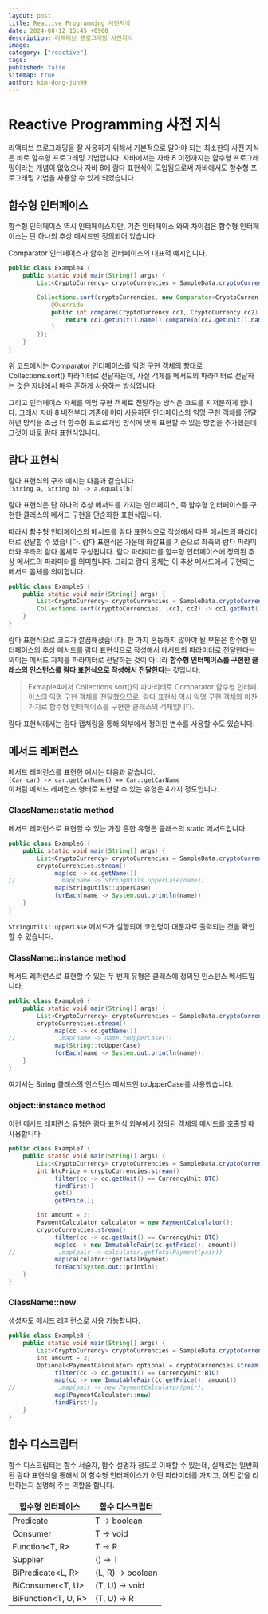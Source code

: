 ```yaml
---
layout: post
title: Reactive Programming 사전지식
date: 2024-08-12 15:45 +0900
description: 리액티브 프로그래밍 사전지식
image:
category: ["reactive"]
tags:
published: false
sitemap: true
author: kim-dong-jun99
---
```


# Reactive Programming 사전 지식

리액티브 프로그래밍을 잘 사용하기 위해서 기본적으로 알아야 되는 최소한의 사전 지식은 바로 함수형 프로그래밍 기법입니다. 자바에서는 자바 8 이전까지는 함수형 프로그래밍이라는 개념이 없었으나 자바 8에 람다 표현식이 도입됨으로써 자바에서도 함수형 프로그래밍 기법을 사용할 수 있게 되었습니다.

## 함수형 인터페이스

함수형 인터페이스 역시 인터페이스지만, 기존 인터페이스 와의 차이점은 함수형 인터페이스는 단 하나의 추상 메서드만 정의되어 있습니다. 

Comparator 인터페이스가 함수형 인터페이스의 대표적 예시입니다.

```java
public class Example4 {
    public static void main(String[] args) {
        List<CryptoCurrency> cryptoCurrencies = SampleData.cryptoCurrencies;

        Collections.sort(cryptoCurrencies, new Comparator<CryptoCurren y>() {
            @Override
            public int compare(CryptoCurrency cc1, CryptoCurrency cc2) {
                return cc1.getUnit().name().compareTo(cc2.getUnit().name());
            }
        });
    }
}
```

위 코드에서는 Comparator 인터페이스를 익명 구현 객체의 향태로 Collections.sort() 파라미터로 전달하는데, 사실 객체를 메서드의 파라미터로 전달하는 것은 자바에서 매우 흔하게 사용하는 방식입니다.

그리고 인터페이스 자체를 익명 구현 객체로 전달하는 방식은 코드를 지저분하게 합니다. 그래서 자바 8 버전부터 기존에 이미 사용하던 인터페이스의 익명 구현 객체를 전달하던 방식을 조금 더 함수형 프로르개밍 방식에 맞게 표현할 수 있는 방법을 추가했는데 그것이 바로 람다 표현식입니다.

## 람다 표현식

람다 표현식의 구조 예시는 다음과 같습니다.      
`(String a, String b) -> a.equals(b)`       

람다 표현식은 단 하나의 추상 메서드를 가지는 인터페이스, 즉 함수형 인터페이스를 구현한 클래스의 메서드 구현을 단순화한 표현식입니다.

따라서 함수형 인터페이스의 메서드를 람다 표현식으로 작성해서 다른 메서드의 파라미터로 전달할 수 있습니다. 람다 표현식은 가운데 화살표를 기준으로 좌측의 람다 파라미터와 우측의 람다 몸체로 구성됩니다. 람다 파라미터를 함수형 인터페이스에 정의된 추상 메서드의 파라미터를 의미합니다. 그리고 람다 몸체는 이 추상 메서드에서 구현되는 메서드 몸체를 의미합니다. 

```java
public class Example5 {
    public static void main(String[] args) {
        List<CryptoCurrency> cryptoCurrencies = SampleData.cryptoCurrencies;
        Collections.sort(crypttoCurrencies, (cc1, cc2) -> cc1.getUnit().name().compareTo(cc2.getUnit().name()));
    }
}
```

람다 표현식으로 코드가 깔끔해졌습니다. 한 가지 혼동하지 않아야 될 부분은 함수형 인터페이스의 추상 메서드를 람다 표현식으로 작성해서 메서드의 파라미터로 전달한다는 의미는 메서드 자체를 파라미터로 전달하는 것이 아니라 **함수형 인터페이스를 구현한 클래스의 인스턴스를 람다 표현식으로 작성해서 전달한다**는 것입니다.

> Exmaple4에서 Collections.sort()의 파마리터로 Comparator 함수형 인터페이스의 익명 구현 객체를 전달했으므로, 람다 표현식 역시 익명 구현 객체와 마찬가지로 함수형 인터페이스를 구현한 클래스의 객체입니다.

람다 표현식에서는 람다 캡쳐링을 통해 외부에서 정의한 변수를 사용할 수도 있습니다.

## 메서드 레퍼런스

메서드 레퍼런스를 표현한 예시는 다음과 같습니다.      
`(Car car) -> car.getCarName() == Car::getCarName`         
이처럼 메서드 레퍼런스 형태로 표현할 수 있는 유형은 4가지 정도입니다.

### ClassName::static method

메서드 레퍼런스로 표현할 수 있는 가장 흔한 유형은 클래스의 static 메서드입니다.

```java
public class Example6 {
    public static void main(String[] args) {
        List<CryptoCurrency> cryptoCurrencies = SampleData.cryptoCurrencies;
        cryptoCurrencies.stream()
            .map(cc -> cc.getName())
//            .map(name -> StringUtils.upperCase(name))
            .map(StringUtils::upperCase)
            .forEach(name -> System.out.println(name));
    }
}
```

`StringUtils::upperCase` 메서드가 실행되어 코인명이 대문자로 출력되는 것을 확인할 수 있습니다.

### ClassName::instance method

메서드 레퍼런스로 표현할 수 있는 두 번째 유형은 클래스에 정의된 인스턴스 메서드입니다.

```java
public class Example6 {
    public static void main(String[] args) {
        List<CryptoCurrency> cryptoCurrencies = SampleData.cryptoCurrencies;
        cryptoCurrencies.stream()
            .map(cc -> cc.getName())
//            .map(name -> name.toUpperCase())
            .map(String::toUpperCase)
            .forEach(name -> System.out.println(name));
    }
}
```

여기서는 String 클래스의 인스턴스 메서드인 toUpperCase를 사용했습니다.

### object::instance method

이런 메서드 레퍼런스 유형은 람다 표현식 외부에서 정의된 객체의 메서드를 호출할 때 사용합니다

```java
public class Example7 {
    public static void main(String[] args) {
        List<CryptoCurrency> cryptoCurrencies = SampleData.cryptoCurrencies;
        int btcPrice = cryptoCurrencies.stream()
            .filter(cc -> cc.getUnit() == CurrencyUnit.BTC)
            .findFirst()
            .get()
            .getPrice();

        int amount = 2;
        PaymentCalculator calculator = new PaymentCalculator();
        cryptoCurrencies.stream()
            .filter(cc -> cc.getUnit() == CurrencyUnit.BTC)
            .map(cc -> new ImmutablePair(cc.getPrice(), amount))
//            .map(pair -> calculator.getTotalPayment(pair))
            .map(calculator::getTotalPayment)
            .forEach(System.out::println);
    }
}
```

### ClassName::new

생성자도 메서드 레퍼런스로 사용 가능합니다.

```java
public class Example8 {
    public static void main(String[] args) {
        List<CryptoCurrency> cryptoCurrencies = SampleData.cryptoCurrencies;
        int amount = 2;
        Optional<PaymentCalculator> optional = cryptoCurrencies.stream()
            .filter(cc -> cc.getUnit() == CurrencyUnit.BTC)
            .map(cc -> new ImmutablePair(cc.getPrice(), amount))
//            .map(pair -> new PaymentCalculator(pair))
            .map(PaymentCalculator::new)
            .findFirst();
    }
}
```

## 함수 디스크립터

함수 디스크립터는 함수 서술자, 함수 설명자 정도로 이해할 수 있는데, 실제로는 일반화된 람다 표현식을 통해서 이 함수형 인터페이스가 어떤 파라미터를 가지고, 어떤 값을 리턴하는지 설명해 주는 역할을 합니다. 

|함수형 인터페이스|함수 디스크립터|
|-----------------|---------------|
|Predicate<T> | T -> boolean |
|Consumer<T> | T -> void |
|Function<T, R> | T -> R |
|Supplier<T> | () -> T |
|BiPredicate<L, R> | (L, R) -> boolean |
|BiConsumer<T, U> | (T, U) -> void |
|BiFunction<T, U, R> | (T, U) -> R |

